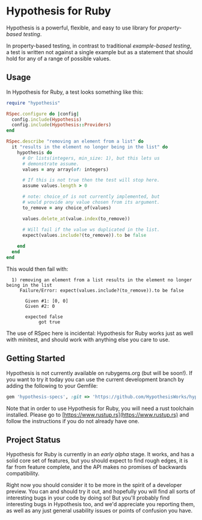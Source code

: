 # Hypothesis for Ruby

Hypothesis is a powerful, flexible, and easy to use library for *property-based testing*.

In property-based testing,
in contrast to traditional *example-based testing*,
a test is written not against a single example but as a statement that should hold for any of a range of possible values.

## Usage

In Hypothesis for Ruby, a test looks something like this:

```ruby
require "hypothesis"

RSpec.configure do |config|
  config.include(Hypothesis)
  config.include(Hypothesis::Providers)
end

RSpec.describe "removing an element from a list" do
  it "results in the element no longer being in the list" do
    hypothesis do
      # Or lists(integers, min_size: 1), but this lets us
      # demonstrate assume.
      values = any array(of: integers)

      # If this is not true then the test will stop here.
      assume values.length > 0

      # note: choice_of is not currently implemented, but
      # would provide any value chosen from its argument.
      to_remove = any choice_of(values)

      values.delete_at(value.index(to_remove))

      # Will fail if the value ws duplicated in the list.
      expect(values.include?(to_remove)).to be false
      
    end
  end
end
```

This would then fail with:

```
  1) removing an element from a list results in the element no longer being in the list
     Failure/Error: expect(values.include?(to_remove)).to be false

       Given #1: [0, 0]
       Given #2: 0

       expected false
            got true
```

The use of RSpec here is incidental:
Hypothesis for Ruby works just as well with minitest,
and should work with anything else you care to use.

## Getting Started

Hypothesis is not currently available on rubygems.org (but will be soon!).
If you want to try it today you can use the current development branch by adding the following to your Gemfile:

```ruby
gem 'hypothesis-specs', :git => 'https://github.com/HypothesisWorks/hypothesis-ruby.git', :branch => 'development'
```

Note that in order to use Hypothesis for Ruby, you will need a rust toolchain installed.
Please go to [https://www.rustup.rs](https://www.rustup.rs) and follow the instructions if you do not already have one.

## Project Status

Hypothesis for Ruby is currently in an *early alpha* stage.
It works, and has a solid core set of features, but you should expect to find rough edges,
it is far from feature complete, and the API makes no promises of backwards compatibility.

Right now you should consider it to be more in the spirit of a developer preview.
You can and should try it out, and hopefully you will find all sorts of interesting bugs in your code by doing so!
But you'll probably find interesting bugs in Hypothesis too,
and we'd appreciate you reporting them,
as well as any just general usability issues or points of confusion you have.
